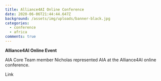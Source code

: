 ```yaml
---
title: Alliance4AI Online Conference
date: 2020-06-06T21:44:44.647Z
background: /assets/img/uploads/banner-black.jpg
categories:
  - conference
  - africa
comments: true
---
```

**Alliance4AI Online Event**

AIA Core Team member Nicholas represented AIA at the Alliance4AI  online conference.

Link
